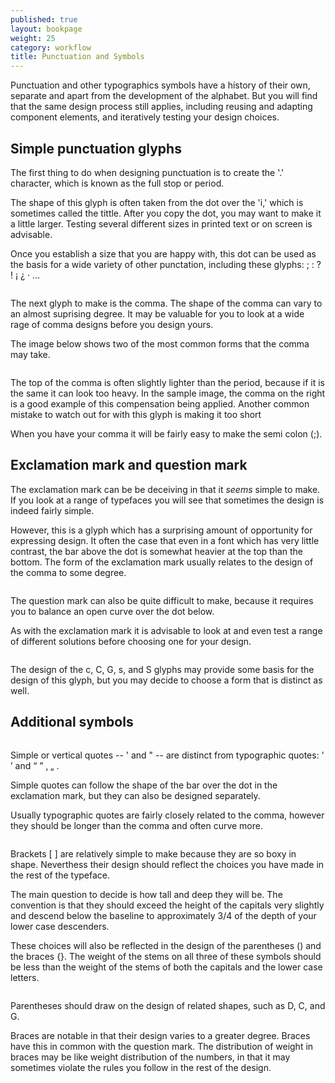```yaml
---
published: true
layout: bookpage
weight: 25
category: workflow
title: Punctuation and Symbols
---
```


Punctuation and other typographics symbols have a history of their own, separate and apart from the development of the alphabet. But you will find that the same design process still applies, including reusing and adapting component elements, and iteratively testing your design choices.

## Simple punctuation glyphs

The first thing to do when designing punctuation is to create the '.' character, which is known as the full stop or period.

The shape of this glyph is often taken from the dot over the 'i,' which is sometimes called the tittle. After you copy the dot, you may want to make it a little larger. Testing several different sizes in printed text or on screen is advisable.

Once you establish a size that you are happy with, this dot can be used as the basis for a wide variety of other punctation, including these glyphs:  ; : ? ! ¡ ¿ · …

<img src="images/period.png" alt="">

The next glyph to make is the comma. The shape of the comma can vary to an almost suprising degree. It may be valuable for you to look at a wide rage of comma designs before you design yours.

The image below shows two of the most common forms that the comma may take.

<img src="images/commas.png" alt="">

The top of the comma is often slightly lighter than the period, because if it is the same it can look too heavy. In the sample image, the comma on the right is a good example of this compensation being applied. Another common mistake to watch out for with this glyph is making it too short

When you have your comma it will be fairly easy to make the semi colon (;).

## Exclamation mark and question mark

The exclamation mark can be be deceiving in that it <em>seems</em> simple to make. If you look at a range of typefaces you will see that sometimes the design is indeed fairly simple.

However, this is a glyph which has a surprising amount of opportunity for expressing design. It often the case that even in a font which has very little contrast, the bar above the dot is somewhat heavier at the top than the bottom. The form of the exclamation mark usually relates to the design of the comma to some degree.

<img src="images/exclam.png" alt="">

The question mark can also be quite difficult to make, because it requires you to balance an open curve over the dot below.

As with the exclamation mark it is advisable to look at and even test a range of different solutions before choosing one for your design.

<img src="images/question%20marks.png" alt="">

The design of the c, C, G, s, and S glyphs may provide some basis for the design of this glyph, but you may decide to choose a form that is distinct as well.

## Additional symbols
<img src="images/3quotes.png" alt="">

Simple or vertical quotes -- ' and " -- are distinct from typographic quotes: ‘ ’ and “ ” ‚ „ .

Simple quotes can follow the shape of the bar over the dot in the exclamation mark, but they can also be designed separately.

Usually typographic quotes are fairly closely related to the comma, however they should be longer than the comma and often curve more.

<img src="images/3quotes2.png" alt="">

Brackets [ ] are relatively simple to make because they are so boxy in shape. Neverthess their design should reflect the choices you have made in the rest of the typeface.

The main question to decide is how tall and deep they will be. The convention is that they should exceed the height of the capitals very slightly and descend below the baseline to approximately 3/4 of the depth of your lower case descenders.

These choices will also be reflected in the design of the parentheses () and the braces {}. The weight of the stems on all three of these symbols should be less than the weight of the stems of both the capitals and the lower case letters.

<img src="images/1Brackets1.png" alt="">

Parentheses should draw on the design of related shapes, such as D, C, and G.

Braces are notable in that their design varies to a greater degree. Braces have this in common with the question mark. The distribution of weight in braces may be like weight distribution of the numbers, in that it may sometimes violate the rules you follow in the rest of the design.
